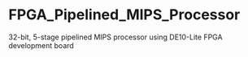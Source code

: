# FPGA_Pipelined_MIPS_Processor
32-bit, 5-stage pipelined MIPS processor using DE10-Lite FPGA development board

